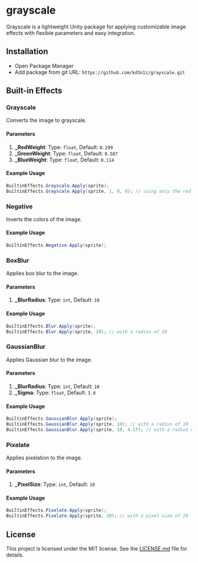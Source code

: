 # grayscale

Grayscale is a lightweight Unity package for applying customizable image effects with flexible parameters and easy
integration.

## Installation

- Open Package Manager
- Add package from git URL:
  `https://github.com/kd3n1z/grayscale.git`

## Built-in Effects

### Grayscale

Converts the image to grayscale.

#### Parameters

1. **\_RedWeight**: Type: `float`, Default: `0.299`
2. **\_GreenWeight**: Type: `float`, Default: `0.587`
3. **\_BlueWeight**: Type: `float`, Default: `0.114`

#### Example Usage

```csharp
BuiltinEffects.Grayscale.Apply(sprite);
BuiltinEffects.Grayscale.Apply(sprite, 1, 0, 0); // using only the red channel
```

### Negative

Inverts the colors of the image.

#### Example Usage

```csharp
BuiltinEffects.Negative.Apply(sprite);
```

### BoxBlur

Applies box blur to the image.

#### Parameters

1. **\_BlurRadius**: Type: `int`, Default: `10`

#### Example Usage

```csharp
BuiltinEffects.Blur.Apply(sprite);
BuiltinEffects.Blur.Apply(sprite, 20); // with a radius of 20
```

### GaussianBlur

Applies Gaussian blur to the image.

#### Parameters

1. **\_BlurRadius**: Type: `int`, Default: `10`
2. **\_Sigma**: Type: `float`, Default: `3.0`

#### Example Usage

```csharp
BuiltinEffects.GaussianBlur.Apply(sprite);
BuiltinEffects.GaussianBlur.Apply(sprite, 10); // with a radius of 10
BuiltinEffects.GaussianBlur.Apply(sprite, 10, 4.5f); // with a radius of 10 and sigma 4.5
```

### Pixelate

Applies pixelation to the image.

#### Parameters

1. **\_PixelSize**: Type: `int`, Default: `10`

#### Example Usage

```csharp
BuiltinEffects.Pixelate.Apply(sprite);
BuiltinEffects.Pixelate.Apply(sprite, 20); // with a pixel size of 20
```

## License

This project is licensed under the MIT license. See the [LICENSE.md](LICENSE.md) file for details.
